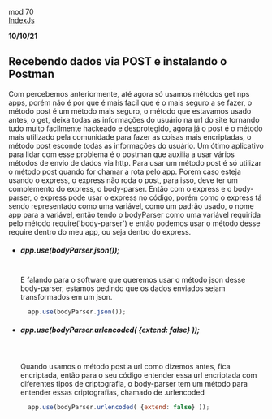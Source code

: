 mod 70 <br>[IndexJs](../IndexJs.md)

**10/10/21**

<h2>Recebendo dados via POST e instalando o Postman</h2>

  Com percebemos anteriormente, até agora só usamos 
métodos get nps apps, porém não é por que é mais facil 
que é o mais seguro a se fazer, o método post é um método 
mais seguro, o método que estavamos usado antes, o get, 
deixa todas as informações do usuário na url do site
tornando tudo muito facilmente hackeado e desprotegido,
agora já o post é o método mais utilizado pela comunidade
para fazer as coisas mais encriptadas, o método post 
esconde todas as informações do usuário.
  Um ótimo aplicativo para lidar com esse problema é o
postman que auxilia a usar vários métodos de envio de 
dados via http.
  Para usar um método post é só utilizar o método post
quando for chamar a rota pelo app.
  Porem caso esteja usando o express, o express não roda
o post, para isso, deve ter um complemento do express, o 
body-parser.
  Então com o express e o body-parser, o express pode usar
o express no código, porém como o express tá sendo 
representado como uma variável, como um padrão usado, o nome
app para a variável, então tendo o bodyParser como uma 
variável requirida pelo método require('body-parser') e 
então podemos usar o método desse require dentro do meu app,
ou seja dentro do express.

* <h5>app.use(bodyParser.json());</h5><br>
    E falando para o software que queremos usar o método 
  json desse body-parser, estamos pedindo que os dados 
  enviados sejam transformados em um json.<br>
  
  ~~~javascript
    app.use(bodyParser.json());
  ~~~

* <h5>app.use(bodyParser.urlencoded( {extend: false} ));</h5><br>

    Quando usamos o método post a url como dizemos antes, 
  fica encriptada, então para o seu código entender essa
  url encriptada com diferentes tipos de criptografia,
  o body-parser tem um método para entender essas 
  criptografias, chamado de .urlencoded 

  ~~~javascript
    app.use(bodyParser.urlencoded( {extend: false} ));
  ~~~
